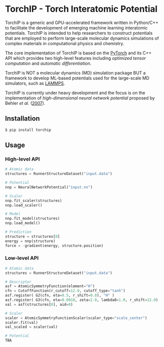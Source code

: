 <!-- # TorchIP - A Framework for Machine Learning Interatomic Potential Development -->
# TorchIP - Torch Interatomic Potential

<!-- 
╭━━━━╮╱╱╱╱╱╱╭╮╱╭━━┳━━━╮ \
┃╭╮╭╮┃╱╱╱╱╱╱┃┃╱╰┫┣┫╭━╮┃ \
╰╯┃┃┣┻━┳━┳━━┫╰━╮┃┃┃╰━╯┃ \
╱╱┃┃┃╭╮┃╭┫╭━┫╭╮┃┃┃┃╭━━╯ \
╱╱┃┃┃╰╯┃┃┃╰━┫┃┃┣┫┣┫┃    \
╱╱╰╯╰━━┻╯╰━━┻╯╰┻━━┻╯    
 -->

<!-- <img src="./docs/images/logo.png" alt="NNP" width="300"/> -->

<!-- ## What is it? -->
TorchIP is a generic and GPU-accelerated framework written in Python/C++ to facilitate the development of emerging machine learning interatomic potentials. 
TorchIP is intended to help researchers to construct potentials that are employed to perform large-scale molecular dynamics simulations of complex materials in computational physics and chemistry.

The core implementation of TorchIP is based on the [PyTorch](https://github.com/pytorch/pytorch) and its C++ API which provides two high-level features including _optimized tensor computation_ and _automatic differentiation_.

<!--  -->
TorchIP is NOT a molecular dynamics (MD) simulation package BUT a framework to develop ML-based potentials used for the large-scale MD simulators, such as [LAMMPS](https://github.com/lammps/lammps).

<!--  -->
TorchIP is currently under heavy development and the focus is on the implementation of _high-dimensional neural network potential_ proposed by Behler _et al._ ([2007](https://journals.aps.org/prl/abstract/10.1103/PhysRevLett.98.146401)).

## Installation
```bash
$ pip install torchip
```

## Usage
### High-level API
```python
# Atomic data
structures = RunnerStructureDataset("input.data")

# Potential
nnp = NeuralNetworkPotential("input.nn")

# Scaler
nnp.fit_scaler(structures)
nnp.load_scaler()

# Model
nnp.fit_model(structures)
nnp.load_model()

# Prediction
structure = structures[0]
energy = nnp(structure)
force = -gradient(energy, structure.position)
```

### Low-level API
```python
# Atomic data
structures = RunnerStructureDataset("input.data")

# Descriptor
asf = AtomicSymmetryFunction(element="H")
cfn = CutoffFunction(r_cutoff=12.0, cutoff_type="tanh")
asf.register( G2(cfn, eta=0.5, r_shift=0.0), "H" )
asf.register( G3(cfn, eta=0.0010, zeta=2.0, lambda0=1.0, r_shift=12.0), "H", "O" )
val = asf(structures[0], aid=0)

# Scaler
scaler = AtomicSymmetryFunctionScaler(scaler_type="scale_center")
scaler.fit(val)
val_scaled = scaler(val)

# Potential
TBA
```
